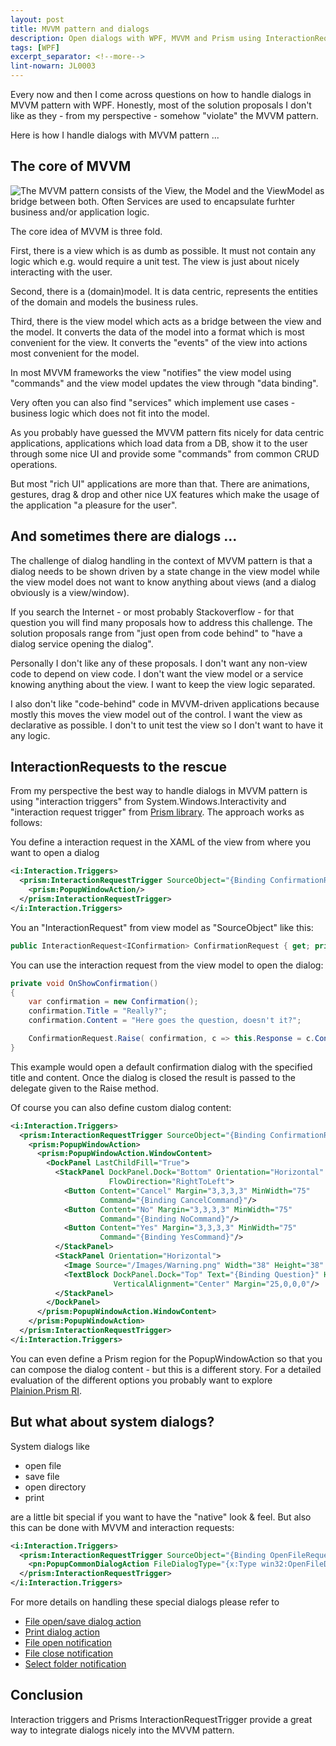 ```yaml
---
layout: post
title: MVVM pattern and dialogs
description: Open dialogs with WPF, MVVM and Prism using InteractionRequests and PopupWindowAction.
tags: [WPF]
excerpt_separator: <!--more-->
lint-nowarn: JL0003
---
```


Every now and then I come across questions on how to handle dialogs in MVVM pattern with WPF.
Honestly, most of the solution proposals I don't like as they - from my perspective - somehow
"violate" the MVVM pattern.

Here is how I handle dialogs with MVVM pattern ...

<!--more-->

## The core of MVVM

<img src="{{ site.url }}/assets/mvvm/MvvM.png" class="dynimg" title="MVVM pattern overview" alt="The MVVM pattern consists of the View, the Model and the ViewModel as bridge between both. Often Services are used to encapsulate furhter business and/or application logic."/>

The core idea of MVVM is three fold.

First, there is a view which is as dumb as possible. It must not contain any logic which e.g. would require a
unit test. The view is just about nicely interacting with the user.

Second, there is a (domain)model. It is data centric, represents the entities of the domain and models the
business rules.

Third, there is the view model which acts as a bridge between the view and the model. It converts the data of
the model into a format which is most convenient for the view. It converts the "events" of the view into
actions most convenient for the model.

In most MVVM frameworks the view "notifies" the view model using "commands" and the view model updates the
view through "data binding".

Very often you can also find "services" which implement use cases - business logic which does not fit into the
model.

As you probably have guessed the MVVM pattern fits nicely for data centric applications, applications which load
data from a DB, show it to the user through some nice UI and provide some "commands" from common CRUD operations.

But most "rich UI" applications are more than that. There are animations, gestures, drag & drop and other nice
UX features which make the usage of the application "a pleasure for the user".

## And sometimes there are dialogs ...

The challenge of dialog handling in the context of MVVM pattern is that a dialog needs to be shown driven by 
a state change in the view model while the view model does not want to know anything about views (and a dialog
obviously is a view/window).

If you search the Internet - or most probably Stackoverflow - for that question you will find many proposals
how to address this challenge. The solution proposals range from "just open from code behind" to "have a dialog
service opening the dialog".

Personally I don't like any of these proposals. I don't want any non-view code to depend on view code.
I don't want the view model or a service knowing anything about the view. I want to keep the view logic
separated.

I also don't like "code-behind" code in MVVM-driven applications because mostly this moves the view model out
of the control. I want the view as declarative as possible. I don't to unit test the view so I don't want to
have it any logic.

## InteractionRequests to the rescue

From my perspective the best way to handle dialogs in MVVM pattern is using "interaction triggers" from
System.Windows.Interactivity and "interaction request trigger" from [Prism library](https://github.com/PrismLibrary/Prism). The approach works as follows:

You define a interaction request in the XAML of the view from where you want to open a dialog

```xml
<i:Interaction.Triggers>
  <prism:InteractionRequestTrigger SourceObject="{Binding ConfirmationRequest, Mode=OneWay}">
    <prism:PopupWindowAction/>
  </prism:InteractionRequestTrigger>
</i:Interaction.Triggers>
```

You an "InteractionRequest" from view model as "SourceObject" like this:

```csharp
public InteractionRequest<IConfirmation> ConfirmationRequest { get; private set; }
```

You can use the interaction request from the view model to open the dialog:

```csharp
private void OnShowConfirmation()
{
    var confirmation = new Confirmation();
    confirmation.Title = "Really?";
    confirmation.Content = "Here goes the question, doesn't it?";

    ConfirmationRequest.Raise( confirmation, c => this.Response = c.Confirmed ? "yes" : "no" );
}
```

This example would open a default confirmation dialog with the specified title and content. Once the dialog
is closed the result is passed to the delegate given to the Raise method.

Of course you can also define custom dialog content:

```xml
<i:Interaction.Triggers>
  <prism:InteractionRequestTrigger SourceObject="{Binding ConfirmationRequest, Mode=OneWay}">
    <prism:PopupWindowAction>
      <prism:PopupWindowAction.WindowContent>
        <DockPanel LastChildFill="True">
          <StackPanel DockPanel.Dock="Bottom" Orientation="Horizontal" Margin="3" 
                      FlowDirection="RightToLeft">
            <Button Content="Cancel" Margin="3,3,3,3" MinWidth="75" 
                    Command="{Binding CancelCommand}"/>
            <Button Content="No" Margin="3,3,3,3" MinWidth="75" 
                    Command="{Binding NoCommand}"/>
            <Button Content="Yes" Margin="3,3,3,3" MinWidth="75" 
                    Command="{Binding YesCommand}"/>
          </StackPanel>
          <StackPanel Orientation="Horizontal">
            <Image Source="/Images/Warning.png" Width="38" Height="38" Margin="10,0,0,0"/>
            <TextBlock DockPanel.Dock="Top" Text="{Binding Question}" HorizontalAlignment="Left" 
                       VerticalAlignment="Center" Margin="25,0,0,0"/>
          </StackPanel>
        </DockPanel>
      </prism:PopupWindowAction.WindowContent>
    </prism:PopupWindowAction>
  </prism:InteractionRequestTrigger>
</i:Interaction.Triggers>
```

You can even define a Prism region for the PopupWindowAction so that you can compose the dialog content - but
this is a different story. For  a detailed evaluation of the different options you probably want to explore
[Plainion.Prism RI](https://github.com/plainionist/Plainion.Prism/tree/master/src/Plainion.RI).

## But what about system dialogs?

System dialogs like 
- open file
- save file
- open directory
- print

are a little bit special if you want to have the "native" look & feel. But also this can be done with MVVM and
interaction requests:

```xml
<i:Interaction.Triggers>
  <prism:InteractionRequestTrigger SourceObject="{Binding OpenFileRequest, Mode=OneWay}">
    <pn:PopupCommonDialogAction FileDialogType="{x:Type win32:OpenFileDialog}"/>
  </prism:InteractionRequestTrigger>
</i:Interaction.Triggers>
```

For more details on handling these special dialogs please refer to

- [File open/save dialog action](https://github.com/plainionist/Plainion.Prism/blob/master/src/Plainion.Prism/Interactivity/PopupCommonDialogAction.cs)
- [Print dialog action](https://github.com/plainionist/Plainion.Prism/blob/master/src/Plainion.Prism/Interactivity/PopupPrintDialogAction.cs=)
- [File open notification](https://github.com/plainionist/Plainion.Prism/blob/master/src/Plainion.Prism/Interactivity/InteractionRequest/OpenFileDialogNotification.cs)
- [File close notification](https://github.com/plainionist/Plainion.Prism/blob/master/src/Plainion.Prism/Interactivity/InteractionRequest/SaveFileDialogNotification.cs)
- [Select folder notification](https://github.com/plainionist/Plainion.Prism/blob/master/src/Plainion.Prism/Interactivity/InteractionRequest/SelectFolderDialogNotification.cs)

## Conclusion

Interaction triggers and Prisms InteractionRequestTrigger provide a great way to integrate dialogs nicely into
the MVVM pattern.


